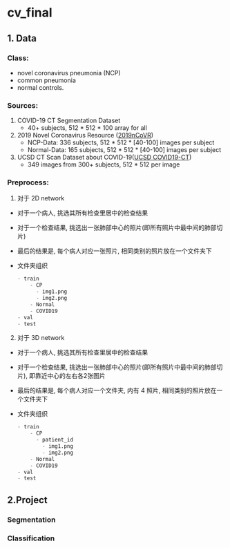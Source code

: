 # cv_final


## 1. Data
### Class:

- novel coronavirus pneumonia (NCP)
- common pneumonia
- normal controls.

### Sources:

1. COVID-19 CT Segmentation Dataset
   - 40+ subjects, 512 \* 512 \* 100 array for all
2. 2019 Novel Coronavirus Resource ([2019nCoVR](http://ncov-ai.big.ac.cn/download?lang=en))
   - NCP-Data: 336 subjects, 512 \* 512 \* [40-100] images per subject
   - Normal-Data: 165 subjects, 512 \* 512 \* [40-100] images per subject
3. UCSD CT Scan Dataset about COVID-19([UCSD COVID19-CT](https://github.com/UCSD-AI4H/COVID-CT.git))
   - 349 images from 300+ subjects, 512 \* 512 per image

### Preprocess:
1. 对于 2D network
 - 对于一个病人, 挑选其所有检查里居中的检查结果
 - 对于一个检查结果, 挑选出一张肺部中心的照片(即所有照片中最中间的肺部切片)
 - 最后的结果是, 每个病人对应一张照片, 相同类别的照片放在一个文件夹下
 - 文件夹组织

    ```python
    - train
        - CP
          - img1.png
          - img2.png
        - Normal
        - COVID19
    - val
    - test
    ```
2. 对于 3D network
 - 对于一个病人, 挑选其所有检查里居中的检查结果
 - 对于一个检查结果, 挑选出一张肺部中心的照片(即所有照片中最中间的肺部切片), 即靠近中心的左右各2张图片
 - 最后的结果是, 每个病人对应一个文件夹, 内有 4 照片, 相同类别的照片放在一个文件夹下
 - 文件夹组织

    ```python
    - train
        - CP
          - patient_id
            - img1.png
            - img2.png
        - Normal
        - COVID19
    - val
    - test
    ```

## 2.Project

### Segmentation

### Classification



